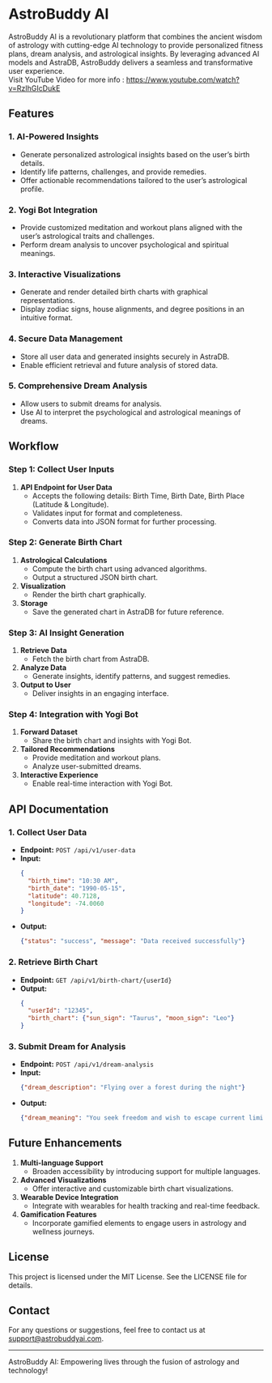 # AstroBuddy AI

AstroBuddy AI is a revolutionary platform that combines the ancient wisdom of astrology with cutting-edge AI technology to provide personalized fitness plans, dream analysis, and astrological insights. By leveraging advanced AI models and AstraDB, AstroBuddy delivers a seamless and transformative user experience.
<br/>
Visit YouTube Video for more info : https://www.youtube.com/watch?v=RzIhGIcDukE

## Features

### 1. AI-Powered Insights
- Generate personalized astrological insights based on the user’s birth details.
- Identify life patterns, challenges, and provide remedies.
- Offer actionable recommendations tailored to the user’s astrological profile.

### 2. Yogi Bot Integration
- Provide customized meditation and workout plans aligned with the user’s astrological traits and challenges.
- Perform dream analysis to uncover psychological and spiritual meanings.

### 3. Interactive Visualizations
- Generate and render detailed birth charts with graphical representations.
- Display zodiac signs, house alignments, and degree positions in an intuitive format.

### 4. Secure Data Management
- Store all user data and generated insights securely in AstraDB.
- Enable efficient retrieval and future analysis of stored data.

### 5. Comprehensive Dream Analysis
- Allow users to submit dreams for analysis.
- Use AI to interpret the psychological and astrological meanings of dreams.

## Workflow

### Step 1: Collect User Inputs
1. **API Endpoint for User Data**
   - Accepts the following details: Birth Time, Birth Date, Birth Place (Latitude & Longitude).
   - Validates input for format and completeness.
   - Converts data into JSON format for further processing.

### Step 2: Generate Birth Chart
1. **Astrological Calculations**
   - Compute the birth chart using advanced algorithms.
   - Output a structured JSON birth chart.
2. **Visualization**
   - Render the birth chart graphically.
3. **Storage**
   - Save the generated chart in AstraDB for future reference.

### Step 3: AI Insight Generation
1. **Retrieve Data**
   - Fetch the birth chart from AstraDB.
2. **Analyze Data**
   - Generate insights, identify patterns, and suggest remedies.
3. **Output to User**
   - Deliver insights in an engaging interface.

### Step 4: Integration with Yogi Bot
1. **Forward Dataset**
   - Share the birth chart and insights with Yogi Bot.
2. **Tailored Recommendations**
   - Provide meditation and workout plans.
   - Analyze user-submitted dreams.
3. **Interactive Experience**
   - Enable real-time interaction with Yogi Bot.

## API Documentation

### 1. Collect User Data
- **Endpoint:** `POST /api/v1/user-data`
- **Input:**
  ```json
  {
    "birth_time": "10:30 AM",
    "birth_date": "1990-05-15",
    "latitude": 40.7128,
    "longitude": -74.0060
  }
  ```
- **Output:**
  ```json
  {"status": "success", "message": "Data received successfully"}
  ```

### 2. Retrieve Birth Chart
- **Endpoint:** `GET /api/v1/birth-chart/{userId}`
- **Output:**
  ```json
  {
    "userId": "12345",
    "birth_chart": {"sun_sign": "Taurus", "moon_sign": "Leo"}
  }
  ```

### 3. Submit Dream for Analysis
- **Endpoint:** `POST /api/v1/dream-analysis`
- **Input:**
  ```json
  {"dream_description": "Flying over a forest during the night"}
  ```
- **Output:**
  ```json
  {"dream_meaning": "You seek freedom and wish to escape current limitations."}
  ```

## Future Enhancements

1. **Multi-language Support**
   - Broaden accessibility by introducing support for multiple languages.
2. **Advanced Visualizations**
   - Offer interactive and customizable birth chart visualizations.
3. **Wearable Device Integration**
   - Integrate with wearables for health tracking and real-time feedback.
4. **Gamification Features**
   - Incorporate gamified elements to engage users in astrology and wellness journeys.


## License
This project is licensed under the MIT License. See the LICENSE file for details.

## Contact
For any questions or suggestions, feel free to contact us at support@astrobuddyai.com.

---
AstroBuddy AI: Empowering lives through the fusion of astrology and technology!

